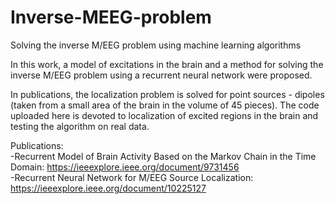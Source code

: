 # Inverse-MEEG-problem
Solving the inverse М/EEG problem using machine learning algorithms


In this work, a model of excitations in the brain and a method for solving the inverse M/EEG problem using a recurrent neural network were proposed.

In publications, the localization problem is solved for point sources - dipoles (taken from a small area of the brain in the volume of 45 pieces). The code uploaded here is devoted to localization of excited regions in the brain and testing the algorithm on real data.

Publications:  
-Recurrent Model of Brain Activity Based on the Markov Chain in the Time Domain: https://ieeexplore.ieee.org/document/9731456  
-Recurrent Neural Network for M/EEG Source Localization: https://ieeexplore.ieee.org/document/10225127
